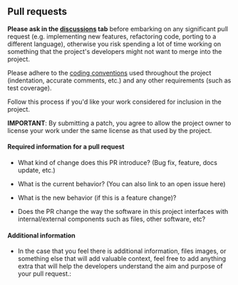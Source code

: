 <a name="pull-requests"></a>
## Pull requests


**Please ask in the [discussions](https://github.com/RI-SE/ATOS/discussions) tab** before embarking on any significant pull request (e.g. implementing new features, refactoring code, porting to a different language),
otherwise you risk spending a lot of time working on something that the
project's developers might not want to merge into the project. 

Please adhere to the [coding conventions](https://github.com/RI-SE/ATOS/wiki/Coding-Conventions) used throughout the project (indentation,
accurate comments, etc.) and any other requirements (such as test coverage).

Follow this process if you'd like your work considered for inclusion in the
project.

**IMPORTANT**: By submitting a patch, you agree to allow the project owner to
license your work under the same license as that used by the project.


#### Required information for a pull request


* What kind of change does this PR introduce? (Bug fix, feature, docs update, etc.)


* What is the current behavior? (You can also link to an open issue here)


* What is the new behavior (if this is a feature change)?


* Does the PR change the way the software in this project interfaces with internal/external components such as files, other software, etc?

#### Additional information
* In the case that you feel there is additional information, files images, or something else that will add valuable context, feel free to add anything extra that will help the developers understand the aim and purpose of your pull request.:


